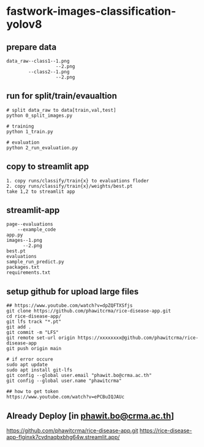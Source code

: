 # fastwork-images-classification-yolov8

## prepare data
```
data_raw--class1--1.png
                  --2.png
        --class2--1.png
                  --2.png
```
## run for split/train/evaualtion
```
# split data_raw to data[train,val,test]
python 0_split_images.py

# training
python 1_train.py

# evaluation
python 2_run_evaluation.py
```
## copy to streamlit app
```
1. copy runs/classify/train{x} to evaluations floder
2. copy runs/classify/train{x}/weights/best.pt
take 1,2 to streamlit app
```
## streamlit-app
```
page--evaluations
    --example_code
app.py
images--1.png
      --2.png
best.pt
evaluations
sample_run_predict.py
packages.txt
requirements.txt

```
## setup github for upload large files
```
## https://www.youtube.com/watch?v=dpZQFTXSfjs
git clone https://github.com/phawitcrma/rice-disease-app.git
cd rice-disease-app/
git lfs track "*.pt"
git add .
git commit -m "LFS"
git remote set-url origin https://xxxxxxxx@github.com/phawitcrma/rice-disease-app
git push origin main

# if error occure
sudo apt update
sudo apt install git-lfs
git config --global user.email "phawit.bo@crma.ac.th"
git config --global user.name "phawitcrma"

## how to get token
https://www.youtube.com/watch?v=ePCBuIQJAUc
```

## Already Deploy [in phawit.bo@crma.ac.th]
https://github.com/phawitcrma/rice-disease-app.git
https://rice-disease-app-flginxk7cvdnaqbxbhg64w.streamlit.app/


